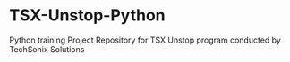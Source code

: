 # TSX-Unstop-Python
Python training Project Repository for TSX Unstop program conducted by TechSonix  Solutions 
